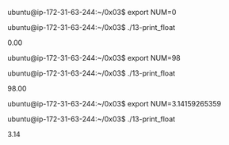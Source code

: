ubuntu@ip-172-31-63-244:~/0x03$ export NUM=0

ubuntu@ip-172-31-63-244:~/0x03$ ./13-print_float

0.00

ubuntu@ip-172-31-63-244:~/0x03$ export NUM=98

ubuntu@ip-172-31-63-244:~/0x03$ ./13-print_float

98.00

ubuntu@ip-172-31-63-244:~/0x03$ export NUM=3.14159265359

ubuntu@ip-172-31-63-244:~/0x03$ ./13-print_float

3.14

